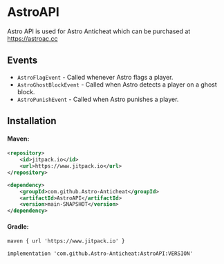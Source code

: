 # AstroAPI
Astro API is used for Astro Anticheat which can be purchased at https://astroac.cc

## Events
- `AstroFlagEvent` - Called whenever Astro flags a player.
- `AstroGhostBlockEvent` - Called when Astro detects a player on a ghost block.
- `AstroPunishEvent` - Called when Astro punishes a player.

## Installation
#### Maven:
```xml
<repository>
    <id>jitpack.io</id>
    <url>https://www.jitpack.io</url>
</repository>

<dependency>
    <groupId>com.github.Astro-Anticheat</groupId>
    <artifactId>AstroAPI</artifactId>
    <version>main-SNAPSHOT</version>
</dependency>
```

#### Gradle:
```xml
maven { url 'https://www.jitpack.io' }

implementation 'com.github.Astro-Anticheat:AstroAPI:VERSION'
```


